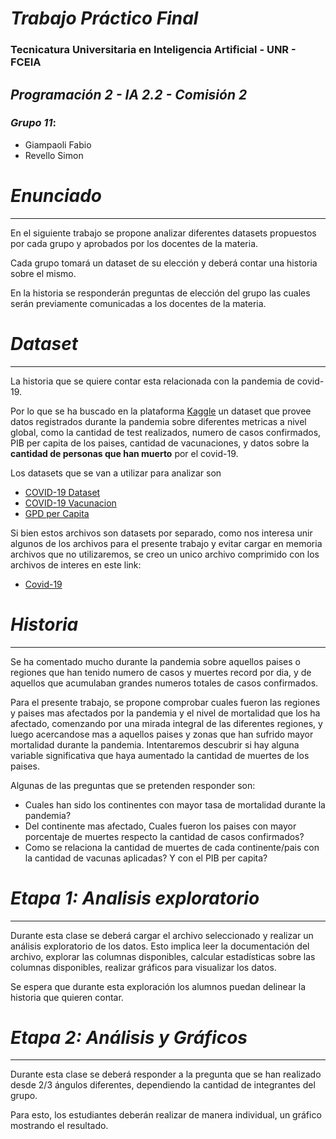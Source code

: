 # ***Trabajo Práctico Final***

### Tecnicatura Universitaria en Inteligencia Artificial - UNR - FCEIA

## *Programación 2 - IA 2.2 - Comisión 2*

### *Grupo 11*:
* Giampaoli Fabio
* Revello Simon

# ***Enunciado***

---

En el siguiente trabajo se propone analizar diferentes datasets propuestos por cada grupo y aprobados por los docentes de la materia. 

Cada grupo tomará un dataset de su elección y deberá contar una historia sobre el mismo. 

En la historia se responderán preguntas de elección del grupo las cuales serán previamente comunicadas a los docentes de la materia.

# ***Dataset***
---
La historia que se quiere contar esta relacionada con la pandemia de covid-19. 

Por lo que se ha buscado en la plataforma [Kaggle](https://www.kaggle.com/) un dataset que provee datos registrados durante la pandemia sobre diferentes metricas a nivel global, como la cantidad de test realizados, numero de casos confirmados, PIB per capita de los paises, cantidad de vacunaciones, y datos sobre la **cantidad de personas que han muerto** por el covid-19.

Los datasets que se van a utilizar para analizar son 

* [COVID-19 Dataset](https://www.kaggle.com/datasets/imdevskp/corona-virus-report)
* [COVID-19 Vacunacion](https://www.kaggle.com/datasets/priteshraj10/covid-vaccination-all-countries-data) 
* [GPD per Capita](https://www.kaggle.com/datasets/cv13j0/gpd-gpd-per-capita-by-country)

Si bien estos archivos son datasets por separado, como nos interesa unir algunos de los archivos para el presente trabajo y evitar cargar en memoria archivos que no utilizaremos, se creo un unico archivo comprimido con los archivos de interes en este link:
* [Covid-19](https://drive.google.com/u/0/uc?id=16zq3SdvBg13n1ERmpEGqKbgF2rB1xJ7r&export=download)


# ***Historia***

---

Se ha comentado mucho durante la pandemia sobre aquellos paises o regiones que han tenido numero de casos y muertes record por dia, y de aquellos que acumulaban grandes numeros totales de casos confirmados.

Para el presente trabajo, se propone comprobar cuales fueron las regiones y paises mas afectados por la pandemia y el nivel de mortalidad que los ha afectado, comenzando por una mirada integral de las diferentes regiones, y luego acercandose mas a aquellos paises y zonas que han sufrido mayor mortalidad durante la pandemia. Intentaremos descubrir si hay alguna variable significativa que haya aumentado la cantidad de muertes de los paises.

Algunas de las preguntas que se pretenden responder son:
* Cuales han sido los continentes con mayor tasa de mortalidad durante la pandemia?
* Del continente mas afectado, Cuales fueron los paises con mayor porcentaje de muertes respecto la cantidad de casos confirmados? 
* Como se relaciona la cantidad de muertes de cada continente/pais con la cantidad de vacunas aplicadas? Y con el PIB per capita?

# *Etapa 1:* ***Analisis exploratorio***
---

Durante esta clase se deberá cargar el archivo seleccionado y realizar un análisis exploratorio de los datos.
Esto implica leer la documentación del archivo, explorar las columnas disponibles, calcular estadísticas sobre las columnas disponibles, realizar gráficos para visualizar los datos.

Se espera que durante esta exploración los alumnos puedan delinear la historia que quieren contar.

# *Etapa 2:* ***Análisis y Gráficos***
---

Durante esta clase se deberá responder a la pregunta que se han realizado desde
2/3 ángulos diferentes, dependiendo la cantidad de integrantes del grupo. 

Para esto, los estudiantes deberán realizar de manera individual, un gráfico mostrando el resultado.

